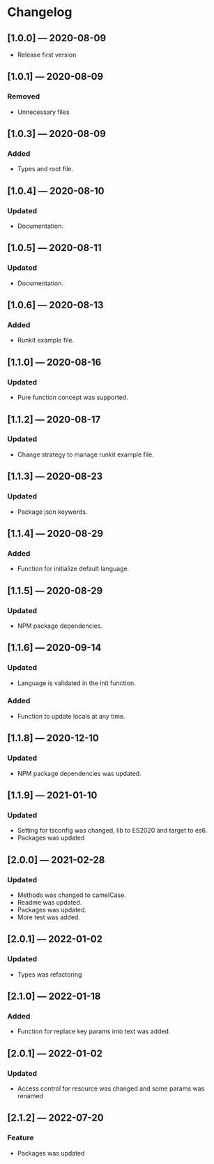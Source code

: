 # Changelog

## [1.0.0] — 2020-08-09

- Release first version

## [1.0.1] — 2020-08-09

### Removed

- Unnecessary files

## [1.0.3] — 2020-08-09

### Added

- Types and root file.

## [1.0.4] — 2020-08-10

### Updated

- Documentation.

## [1.0.5] — 2020-08-11

### Updated

- Documentation.

## [1.0.6] — 2020-08-13

### Added

- Runkit example file.

## [1.1.0] — 2020-08-16

### Updated

- Pure function concept was supported.

## [1.1.2] — 2020-08-17

### Updated

- Change strategy to manage runkit example file.

## [1.1.3] — 2020-08-23

### Updated

- Package json keywords.

## [1.1.4] — 2020-08-29

### Added

- Function for initialize default language.

## [1.1.5] — 2020-08-29

### Updated

- NPM package dependencies.

## [1.1.6] — 2020-09-14

### Updated

- Language is validated in the init function.

### Added

- Function to update locals at any time.

## [1.1.8] — 2020-12-10

### Updated

- NPM package dependencies was updated.

## [1.1.9] — 2021-01-10

### Updated

- Setting for tsconfig was changed, lib to ES2020 and target to es6.
- Packages was updated

## [2.0.0] — 2021-02-28

### Updated

- Methods was changed to camelCase.
- Readme was updated.
- Packages was updated.
- More test was added.

## [2.0.1] — 2022-01-02

### Updated

- Types was refactoring

## [2.1.0] — 2022-01-18

### Added

- Function for replace key params into text was added.

## [2.0.1] — 2022-01-02

### Updated

- Access control for resource was changed and some params was renamed

## [2.1.2] — 2022-07-20

### Feature

- Packages was updated
